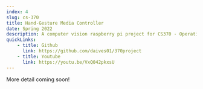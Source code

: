 ```yaml
---
index: 4
slug: cs-370
title: Hand-Gesture Media Controller
date: Spring 2022
description: A computer vision raspberry pi project for CS370 - Operating Systems
quickLinks:
    - title: Github
      link: https://github.com/daives01/370project
    - title: Youtube
      link: https://youtu.be/VxQ042pkxsU
---
```


More detail coming soon!